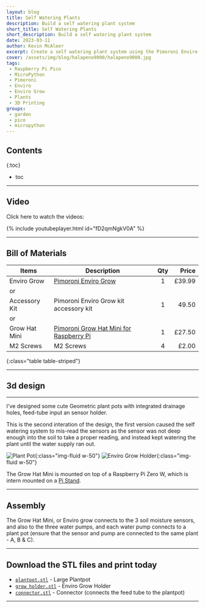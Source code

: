 ```yaml
---
layout: blog
title: Self Watering Plants
description: Build a self watering plant system
short_title: Self Watering Plants
short_description: Build a self watering plant system
date: 2023-03-11
author: Kevin McAleer
excerpt: Create a self watering plant system using the Pimoroni Enviro Grow
cover: /assets/img/blog/halapeno9000/halapeno9000.jpg
tags: 
 - Raspberry Pi Pico
 - MicroPython
 - Pimoroni
 - Enviro
 - Enviro Grow
 - Plants
 - 3D Printing
groups:
 - garden
 - pico
 - micropython
---
```


## Contents

{:toc}
* toc

---

## Video

Click here to watch the videos:

{% include youtubeplayer.html id="fD2qmNgkV0A" %}

---

## Bill of Materials

Items         | Description                                                            | Qty |  Price
--------------|------------------------------------------------------------------------|:---:|------:
Enviro Grow   | [Pimoroni Enviro Grow](https://collabs.shop/gwdrum)                    |  1  | £39.99
or            |                                                                        |     |       
Accessory Kit | Pimoroni Enviro Grow kit accessory kit                                 |  1  |  49.50
or            |                                                                        |     |       
Grow Hat Mini | [Pimoroni Grow Hat Mini for Raspberry Pi](https://collabs.shop/kwfxqa) |  1  | £27.50
M2 Screws     | M2 Screws                                                              |  4  |  £2.00
{:class="table table-striped"}

---

## 3d design

---

I've designed some cute Geometric plant pots with integrated drainage holes, feed-tube input an sensor holder.

This is the second interation of the design, the first version caused the self watering system to mis-read the sensors as the sensor was not deep enough into the soil to take a proper reading, and instead kept watering the plant until the water supply ran out.

![Plant Pot](/assets/img/blog/halapeno9000/growholder01.jpg){:class="img-fluid w-50"}
![Enviro Grow Holder](/assets/img/blog/halapeno9000/growholder02.jpg){:class="img-fluid w-50"}

The Grow Hat Mini is mounted on top of a Raspberry Pi Zero W, which is intern mounted on a [Pi Stand](/blog/pistands.html).

---

## Assembly

The Grow Hat Mini, or Enviro grow connects to the 3 soil moisture sensors, and also to the three water pumps, and each water pump connects to a plant pot (ensure that the sensor and pump are connected to the same plant - A, B & C).

---

## Download the STL files and print today

* [`plantpot.stl`](/assets/stl/halapeno9000/plantpot.stl) - Large Plantpot
* [`grow holder.stl`](/assets/stl/halapeno9000/grow_holder.stl) - Enviro Grow Holder
* [`connector.stl`](/assets/stl/halapeno9000/connector.stl) - Connector (connects the feed tube to the plantpot)

---
